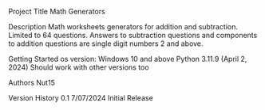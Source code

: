 Project Title
Math Generators

Description
Math worksheets generators for addition and subtraction. Limited to 64 questions. 
Answers to subtraction questions and components to addition questions are single digit numbers 2 and above.

Getting Started
os version: Windows 10 and above
Python 3.11.9 (April 2, 2024)
Should work with other versions too

Authors
Nut15

Version History
0.1 7/07/2024
Initial Release